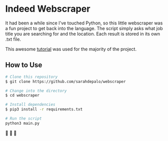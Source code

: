 # Indeed Webscraper

It had been a while since I've touched Python, so this little webscraper was a fun project to get back into the language. The script simply asks what job title you are searching for and the location. Each result is stored in its own .txt file. 

This awesome [tutorial](https://www.youtube.com/watch?v=XVv6mJpFOb0) was used for the majority of the project. 

## How to Use

```bash
# Clone this repository
$ git clone https://github.com/sarahdepalo/webscraper

# Change into the directory
$ cd webscraper

# Install dependencies
$ pip3 install -r requirements.txt

# Run the script
python3 main.py
```

🐍 🐍 🐍 